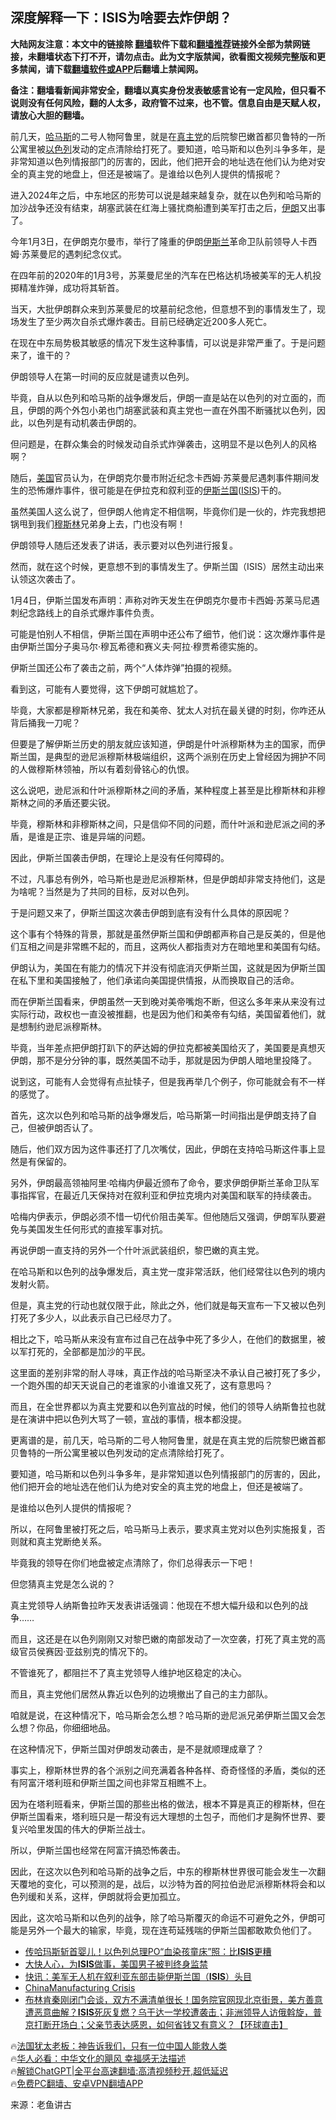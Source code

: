  <!-- 面包屑导航 --> <h2>深度解释一下：ISIS为啥要去炸伊朗？</h2> <p class="notice"><b>大陆网友注意：本文中的链接除 <a href="https://github.com/bannedbook/fanqiang" >翻墙</a>软件下载和<a href="https://github.com/killgcd/justmysocks/blob/master/README.md">翻墙推荐</a>链接外全部为禁网链接，未翻墙状态下打不开，请勿点击。此为文字版禁闻，欲看图文视频完整版和更多禁闻，请下载<a href="https://github.com/bannedbook/fanqiang">翻墙软件或APP</a>后翻墙上禁闻网。</p><p>备注：翻墙看新闻非常安全，翻墙以真实身份发表敏感言论有一定风险，但只看不说则没有任何风险，翻的人太多，政府管不过来，也不管。信息自由是天赋人权，请放心大胆的翻墙。</b></p>  <div class="entry"> <p id="summary">前几天，<a href="https://www.bannedbook.org/bnews/tag/%e5%93%88%e9%a9%ac%e6%96%af/" class="st_tag internal_tag" rel="tag" title="标签 哈马斯 下的日志">哈马斯</a>的二号人物阿鲁里，就是在<a href="https://www.bannedbook.org/bnews/tag/%e7%9c%9f%e4%b8%bb%e5%85%9a/" class="st_tag internal_tag" rel="tag" title="标签 真主党 下的日志">真主党</a>的后院黎巴嫩首都贝鲁特的一所公寓里被<a href="https://www.bannedbook.org/bnews/tag/%e4%bb%a5%e8%89%b2%e5%88%97/" class="st_tag internal_tag" rel="tag" title="标签 以色列 下的日志">以色列</a>发动的定点清除给打死了。要知道，哈马斯和以色列斗争多年，是非常知道以色列情报部门的厉害的，因此，他们把开会的地址选在他们认为绝对安全的真主党的地盘上，但还是被端了。是谁给以色列人提供的情报呢？</p> <p id="conimg">进入2024年之后，中东地区的形势可以说是越来越复杂，就在以色列和哈马斯的加沙战争还没有结束，胡塞武装在红海上骚扰商船遭到美军打击之后，<a href="https://www.bannedbook.org/bnews/tag/%e4%bc%8a%e6%9c%97/" class="st_tag internal_tag" rel="tag" title="标签 伊朗 下的日志">伊朗</a>又出事了。</p> <p>今年1月3日，在伊朗克尔曼市，举行了隆重的伊朗<a href="https://www.bannedbook.org/bnews/tag/%e4%bc%8a%e6%96%af%e5%85%b0/" class="st_tag internal_tag" rel="tag" title="标签 伊斯兰 下的日志">伊斯兰</a>革命卫队前领导人卡西姆·苏莱曼尼的遇刺纪念仪式。</p> <p>在四年前的2020年的1月3号，苏莱曼尼坐的汽车在巴格达机场被美军的无人机投掷精准炸弹，成功将其斩首。</p> <p>当天，大批伊朗群众来到苏莱曼尼的坟墓前纪念他，但意想不到的事情发生了，现场发生了至少两次自杀式爆炸袭击。目前已经确定近200多人死亡。</p> <p>在现在中东局势极其敏感的情况下发生这种事情，可以说是非常严重了。于是问题来了，谁干的？</p> <p>伊朗领导人在第一时间的反应就是谴责以色列。</p> <p>毕竟，自从以色列和哈马斯的战争爆发后，伊朗一直是站在以色列的对立面的，而且，伊朗的两个外包小弟也门胡塞武装和真主党也一直在外围不断骚扰以色列，因此，以色列是有动机袭击伊朗的。</p> <p>但问题是，在群众集会的时候发动自杀式炸弹袭击，这明显不是以色列人的风格啊？</p> <p>随后，<a href="https://www.bannedbook.org/bnews/tag/%e7%be%8e%e5%9b%bd/" class="st_tag internal_tag" rel="tag" title="标签 美国 下的日志">美国</a>官员认为，在伊朗克尔曼市附近纪念卡西姆·苏莱曼尼遇刺事件期间发生的恐怖爆炸事件，很可能是在伊拉克和叙利亚的<a href="https://www.bannedbook.org/bnews/tag/%e4%bc%8a%e6%96%af%e5%85%b0%e5%9b%bd/" class="st_tag internal_tag" rel="tag" title="标签 伊斯兰国 下的日志">伊斯兰国</a>(<a href="https://www.bannedbook.org/bnews/tag/isis/" class="st_tag internal_tag" rel="tag" title="标签 ISIS 下的日志">ISIS</a>)干的。</p> <p>虽然美国人这么说了，但伊朗人他肯定不相信啊，毕竟你们是一伙的，炸完我想把锅甩到我们<a href="https://www.bannedbook.org/bnews/tag/%e7%a9%86%e6%96%af%e6%9e%97/" class="st_tag internal_tag" rel="tag" title="标签 穆斯林 下的日志">穆斯林</a>兄弟身上去，门也没有啊！</p> <p>伊朗领导人随后还发表了讲话，表示要对以色列进行报复。</p> <p>然而，就在这个时候，更意想不到的事情发生了。伊斯兰国（ISIS）居然主动出来认领这次袭击了。</p> <p>1月4日，伊斯兰国发布声明：声称对昨天发生在伊朗克尔曼市卡西姆·苏莱马尼遇刺纪念路线上的自杀式爆炸事件负责。</p> <p>可能是怕别人不相信，伊斯兰国在声明中还公布了细节，他们说：这次爆炸事件是由伊斯兰国分子奥马尔·穆瓦希德和赛义夫·阿拉·穆贾希德实施的。</p> <p>伊斯兰国还公布了袭击之前，两个“人体炸弹”拍摄的视频。</p> <p>看到这，可能有人要觉得，这下伊朗可就尴尬了。</p> <p>毕竟，大家都是穆斯林兄弟，我在和美帝、犹太人对抗在最关键的时刻，你咋还从背后捅我一刀呢？</p> <p>但要是了解伊斯兰历史的朋友就应该知道，伊朗是什叶派穆斯林为主的国家，而伊斯兰国，是典型的逊尼派穆斯林极端组织，这两个派别在历史上曾经因为拥护不同的人做穆斯林领袖，所以有着刻骨铭心的仇恨。</p> <p>这么说吧，逊尼派和什叶派穆斯林之间的矛盾，某种程度上甚至是比穆斯林和非穆斯林之间的矛盾还要尖锐。</p> <p>毕竟，穆斯林和非穆斯林之间，只是信仰不同的问题，而什叶派和逊尼派之间的矛盾，是谁是正宗、谁是异端的问题。</p> <p>因此，伊斯兰国袭击伊朗，在理论上是没有任何障碍的。</p> <p>不过，凡事总有例外，哈马斯也是逊尼派穆斯林，但是伊朗却非常支持他们，这是为啥呢？当然是为了共同的目标，反对以色列。</p> <p>于是问题又来了，伊斯兰国这次袭击伊朗到底有没有什么具体的原因呢？</p> <p>这个事有个特殊的背景，那就是虽然伊斯兰国和伊朗都声称自己是反美的，但是他们互相之间是非常瞧不起的，而且，这两伙人都指责对方在暗地里和美国有勾结。</p> <p>伊朗认为，美国在有能力的情况下并没有彻底消灭伊斯兰国，这就是因为伊斯兰国在私下里和美国接触了，他们承诺向美国提供情报，从而换取自己的活命。</p> <p>而在伊斯兰国看来，伊朗虽然一天到晚对美帝嘴炮不断，但这么多年来从来没有过实际行动，政权也一直没被推翻，也是因为他们和美帝有勾结，美国留着他们，就是想制约逊尼派穆斯林。</p> <p>毕竟，当年差点把伊朗打趴下的萨达姆的伊拉克都被美国给灭了，美国要是真想灭伊朗，那不是分分钟的事，既然美国不动手，那就是因为伊朗人暗地里投降了。</p>  <p>说到这，可能有人会觉得有点扯犊子，但是我再举几个例子，你可能就会有不一样的感觉了。</p> <p>首先，这次以色列和哈马斯的战争爆发后，哈马斯第一时间指出是伊朗支持了自己，但被伊朗否认了。</p> <p>随后，他们双方因为这件事还打了几次嘴仗，因此，伊朗在支持哈马斯这件事上显然是有保留的。</p> <p>另外，伊朗最高领袖阿里·哈梅内伊最近颁布了命令，要求伊朗伊斯兰革命卫队军事指挥官，在最近几天保持对在叙利亚和伊拉克境内对美国和联军的持续袭击。</p> <p>哈梅内伊表示，伊朗必须不惜一切代价阻击美军。但他随后又强调，伊朗军队要避免与美国发生任何形式的直接军事对抗。</p> <p>再说伊朗一直支持的另外一个什叶派武装组织，黎巴嫩的真主党。</p> <p>在哈马斯和以色列的战争爆发后，真主党一度非常活跃，他们经常往以色列的境内发射火箭。</p> <p>但是，真主党的行动也就仅限于此，除此之外，他们就是每天宣布一下又被以色列打死了多少人，以此表示自己已经尽力了。</p> <p>相比之下，哈马斯从来没有宣布过自己在战争中死了多少人，在他们的数据里，被以军打死的，全部都是加沙的平民。</p> <p>这里面的差别非常的耐人寻味，真正作战的哈马斯坚决不承认自己被打死了多少，一个跑外围的却天天说自己的老谁家的小谁谁又死了，这有意思吗？</p> <p>而且，在全世界都以为真主党要和以色列宣战的时候，他们的领导人纳斯鲁拉也就是在演讲中把以色列大骂了一顿，宣战的事情，根本都没提。</p> <p>更离谱的是，前几天，哈马斯的二号人物阿鲁里，就是在真主党的后院黎巴嫩首都贝鲁特的一所公寓里被以色列发动的定点清除给打死了。</p> <p>要知道，哈马斯和以色列斗争多年，是非常知道以色列情报部门的厉害的，因此，他们把开会的地址选在他们认为绝对安全的真主党的地盘上，但还是被端了。</p> <p>是谁给以色列人提供的情报呢？</p>  <p>所以，在阿鲁里被打死之后，哈马斯马上表示，要求真主党对以色列实施报复，否则就和真主党断绝关系。</p> <p>毕竟我的领导在你们地盘被定点清除了，你们总得表示一下吧！</p> <p>但您猜真主党是怎么说的？</p> <p>真主党领导人纳斯鲁拉昨天发表讲话强调：他现在不想大幅升级和以色列的战争……</p> <p>而且，这还是在以色列刚刚又对黎巴嫩的南部发动了一次空袭，打死了真主党的高级官员侯赛因·亚兹别克的情况下的。</p> <p>不管谁死了，都阻拦不了真主党领导人维护地区稳定的决心。</p> <p>而且，真主党他们居然从靠近以色列的边境撤出了自己的主力部队。</p> <p>咱就是说，在这种情况下，哈马斯会怎么想？哈马斯的逊尼派兄弟伊斯兰国又会怎么想？你品，你细细地品。</p> <p>在这种情况下，伊斯兰国对伊朗发动袭击，是不是就顺理成章了？</p> <p>事实上，穆斯林世界的各个派别之间充满着各种各样、奇奇怪怪的矛盾，类似的还有阿富汗塔利班和伊斯兰国之间也非常互相瞧不上。</p> <p>因为在塔利班看来，伊斯兰国的那些出格的做法，根本不算是真正的穆斯林，但在伊斯兰国看来，塔利班只是一帮没有远大理想的土包子，而他们才是胸怀世界、要复兴哈里发国的伟大的伊斯兰战士。</p> <p>所以，伊斯兰国也经常在阿富汗搞恐怖袭击。</p> <p>因此，在这次以色列和哈马斯的战争之后，中东的穆斯林世界很可能会发生一次翻天覆地的变化，可以预测的是，战后，以沙特为首的阿拉伯逊尼派穆斯林将会和以色列缓和关系，这样，伊朗就将会更加孤立。</p> <p>因此，这次哈马斯和以色列的战争，除了哈马斯覆灭的命运不可避免之外，伊朗可能是另外一个最大的输家，毕竟，现在连苟延残喘的伊斯兰国都敢欺负他们了。</p>  <!--<div id="taboola-mid-1"></div>--><ul class='op-related-articles' title='相关阅读'> <li><a href='https://www.bannedbook.org/bnews/worldnews/20231012/1946233.html' target='_blank'>传哈玛斯斩首婴儿！以色列总理PO“血染孩童床”照：比<b>ISIS</b>更糟</a></li> <li><a href='https://www.bannedbook.org/bnews/cnnews/20230716/1908485.html' target='_blank'>大快人心，为<b>ISIS</b>做事，美国男子被判终身监禁</a></li> <li><a href='https://www.bannedbook.org/bnews/baitai/20230710/1906196.html' target='_blank'>快讯：美军无人机在叙利亚东部击毙伊斯兰国（<b>ISIS</b>）头目</a></li> <li><a href='https://www.bannedbook.org/bnews/taiwannews/20230627/1901208.html' target='_blank'>ChinaManufacturing Crisis</a></li> <li><a href='https://www.bannedbook.org/bnews/bannedvideo/20230619/1898097.html' target='_blank'>布林肯秦刚闭门会谈，双方不满清单很长！国务院官网现北京街景，美方善意遭恶意曲解？<b>ISIS</b>死灰复燃？乌干达一学校遭袭击；非洲领导人访俄斡旋，普京打断开场白；父亲节表达感恩，如何省钱又有意义？【环球直击】</a></li> </ul> <p class="texttj"> 🔥<a href="https://www.bannedbook.org/bnews/ssgc/20230219/1850782.html" target="_blank">法国犹太老板：神告诉我们，只有一位中国人能救人类</a><br/> 🔥<a href="https://www.bannedbook.org/bnews/comments/20220220/1694796.html" target="_blank">华人必看：中华文化的飓风 幸福感无法描述</a><br/> 🔥<a href="https://github.com/bannedbook/fanqiang/wiki/V2ray%E6%9C%BA%E5%9C%BA" target="_blank">解锁ChatGPT|全平台高速翻墙:高清视频秒开,超低延迟</a><br/> 🔥<a href="https://github.com/bannedbook/fanqiang/wiki/%E7%A6%81%E9%97%BB%E7%BD%91%E5%AE%89%E5%8D%93%E7%BF%BB%E5%A2%99%E6%96%B0%E9%97%BBAPP" target="_blank">免费PC翻墙、安卓VPN翻墙APP</a><br/> </p><p class="src-info">来源：老鱼讲古 </p><a name='sharetosocial'></a> <div style="margin-bottom:5px;padding-bottom:5px;clear:both"> <div id="archive-pix-1" class="banner-ads"> <!-- AuctionX Display platform tag START --> <div id="27602x728x90x621x_ADSLOT1" clicktrack="%%CLICK_URL_ESC%%"></div>  <!-- AuctionX Display platform tag END --> </div> <div id="archive-pix-2" class="banner-ads"> <!-- AuctionX Display platform tag START --> <div id="27556x300x250x621x_ADSLOT1" clicktrack="%%CLICK_URL_ESC%%" style="margin:0 auto;text-align:center"></div>  <!-- AuctionX Display platform tag END --> </div> </div>  <div id="archive-pix-1" class="banner-ads"> <!-- AuctionX Display platform tag START --> <div id="27603x728x90x621x_ADSLOT1" clicktrack="%%CLICK_URL_ESC%%"></div>  <!-- AuctionX Display platform tag END --> </div> </div><!--END ENTRY--> 